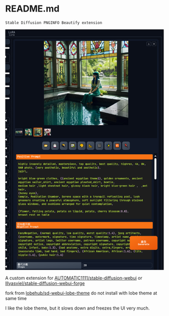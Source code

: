 # README.md

    Stable Diffusion PNGINFO Beautify extension

![img.png](docs/img.png)

A custom extension for [AUTOMATIC1111/stable-diffusion-webui](https://github.com/AUTOMATIC1111/stable-diffusion-webui)
or [lllyasviel/stable-diffusion-webui-forge](https://github.com/lllyasviel/stable-diffusion-webui-forge)

fork from [lobehub/sd-webui-lobe-theme](https://github.com/lobehub/sd-webui-lobe-theme)
do not install with lobe theme at same time

I like the lobe theme, but it slows down and freezes the UI very much.

